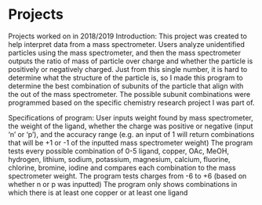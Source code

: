 # Projects
Projects worked on in 2018/2019
Introduction:
This project was created to help interpret data from a mass spectrometer. Users analyze unidentified particles using the mass spectrometer, and then the mass spectrometer outputs the ratio of mass of particle over charge and whether the particle is positively or negatively charged. Just from this single number, it is hard to determine what the structure of the particle is, so I made this program to determine the best combination of subunits of the particle that align with the out of the mass spectrometer. The possible subunit combinations were programmed based on the specific chemistry research project I was part of. 

Specifications of program:
User inputs weight found by mass spectrometer, the weight of the ligand, whether the charge was positive or negative (input ‘n’ or ‘p’), and the accuracy range (e.g. an input of 1 will return combinations that will be +1 or -1 of the inputted mass spectrometer weight)
The program tests every possible combination of 0-5 ligand, copper, OAc, MeOH, hydrogen, lithium, sodium, potassium, magnesium, calcium, fluorine, chlorine, bromine, iodine and compares each combination to the mass spectrometer weight. The program tests charges from -6 to +6 (based on whether n or p was inputted)
The program only shows combinations in which there is at least one copper or at least one ligand
